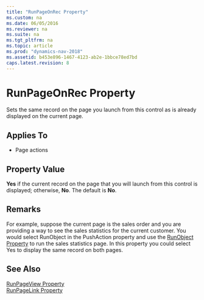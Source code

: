 ```yaml
---
title: "RunPageOnRec Property"
ms.custom: na
ms.date: 06/05/2016
ms.reviewer: na
ms.suite: na
ms.tgt_pltfrm: na
ms.topic: article
ms.prod: "dynamics-nav-2018"
ms.assetid: b453e896-1467-4123-ab2e-1bbce78ed7bd
caps.latest.revision: 8
---
```

# RunPageOnRec Property
Sets the same record on the page you launch from this control as is already displayed on the current page.  
  
## Applies To  
  
-   Page actions  
  
## Property Value  
 **Yes** if the current record on the page that you will launch from this control is displayed; otherwise, **No**. The default is **No**.  
  
## Remarks  
 For example, suppose the current page is the sales order and you are providing a way to see the sales statistics for the current customer. You would select RunObject in the PushAction property and use the [RunObject Property](RunObject-Property.md) to run the sales statistics page. In this property you could select Yes to display the same record on both pages.  
  
## See Also  
 [RunPageView Property](RunPageView-Property.md)   
 [RunPageLink Property](RunPageLink-Property.md)